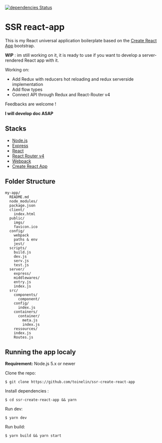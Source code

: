 [![dependencies Status](https://david-dm.org/toinelin/ssr-create-react-app/status.svg)](https://david-dm.org/toinelin/ssr-create-react-app)
# SSR react-app

This is my React universal application boilerplate based on the [Create React App](https://github.com/facebookincubator/create-react-app) bootstrap.

**WIP** : im still working on it, it is ready to use if you want to develop a server-rendered React app with it.

Working on:
- Add Redux with reducers hot reloading and redux serverside implementation
- Add flow types
- Connect API through Redux and React-Router v4

Feedbacks are welcome !

**I will develop doc ASAP**

## Stacks
- [Node.js](https://nodejs.org/en/)
- [Express](http://expressjs.com/fr/)
- [React](https://facebook.github.io/react/)
- [React Router v4](https://reacttraining.com/react-router/)
- [Webpack](https://webpack.github.io/docs/)
- [Create React App](https://github.com/facebookincubator/create-react-app)

## Folder Structure

```
my-app/
  README.md
  node_modules/
  package.json
  client/
    index.html
  public/
    imgs/
    favicon.ico
  config/
    webpack
    paths & env
    jest/
  scripts/
    build.js
    dev.js
    serv.js
    test.js
  server/
    express/
    middlewares/
    entry.js
    index.js
  src/
    components/
      component/
    config/
      index.js
    containers/
      container/
        meta.js
        index.js
    ressources/
    index.js
    Routes.js
```

## Running the app localy

**Requirement:** Node.js 5.x or newer
 
Clone the repo:
```shell
$ git clone https://github.com/toinelin/ssr-create-react-app
```
Install dependencies :
```shell
$ cd ssr-create-react-app && yarn
```
Run dev:
```shell
$ yarn dev
```
Run build:
```shell
$ yarn build && yarn start
```
